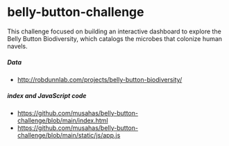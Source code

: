 # belly-button-challenge
This challenge focused on building an interactive dashboard to explore the Belly Button Biodiversity, which catalogs the microbes that colonize human navels.
##### Data 
 - http://robdunnlab.com/projects/belly-button-biodiversity/
##### index and JavaScript code
- https://github.com/musahas/belly-button-challenge/blob/main/index.html
- https://github.com/musahas/belly-button-challenge/blob/main/static/js/app.js
  

